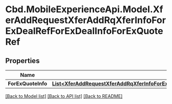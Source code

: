 # Cbd.MobileExperienceApi.Model.XferAddRequestXferAddRqXferInfoForExDealRefForExDealInfoForExQuoteRef

## Properties

Name | Type | Description | Notes
------------ | ------------- | ------------- | -------------
**ForExQuoteInfo** | [**List&lt;XferAddRequestXferAddRqXferInfoForExDealRefForExDealInfoForExQuoteRefForExQuoteInfoInner&gt;**](XferAddRequestXferAddRqXferInfoForExDealRefForExDealInfoForExQuoteRefForExQuoteInfoInner.md) |  | 

[[Back to Model list]](../README.md#documentation-for-models) [[Back to API list]](../README.md#documentation-for-api-endpoints) [[Back to README]](../README.md)

